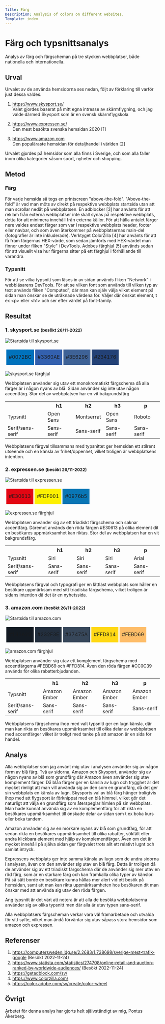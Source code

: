 ```yaml
---
Title: Färg
Description: Analysis of colors on different websites.
Template: index
---
```


Färg och typsnittsanalys
=======================

Analys av färg och färgscheman på tre stycken webbplatser, både nationella och internationella. 

Urval
-----------------------

Urvalet av de använda hemsidorna ses nedan, följt av förklaring till varför just dessa valdes.

1. https://www.skysport.se/<br>
Valet gjordes baserat på mitt egna intresse av skärmflygning, och jag valde därmed Skysport som är en svensk skärmflygskola.

2. https://www.expressen.se/<br>
Den mest besökta svenska hemsidan 2020 [1]

3. https://www.amazon.com<br>
Den populäraste hemsidan för detaljhandel i världen [2]

Urvalet gjordes på hemsidor som alla finns i Sverige, och som alla faller inom olika kategorier såsom sport, nyheter och shopping.

Metod
-----------------------
### Färg
För varje hemsida så togs en printscreen "above-the-fold". "Above-the-fold" är vad man möts av direkt på respektive webbplats startsida utan att man scrollar nedåt på webbplatsen. En adblocker [3] har använts för att reklam från externa webbplatser inte skall synas på respektive webbplats, detta för att minimera innehåll från externa källor. För att hålla antalet färger nere valdes endast färger som var i respektive webbplats header, footer eller navbar, och som även återkommer på webbplatsernas main-del (fotografier är inte inkluderade). Verktyget ColorZilla [4] har använts för att få fram färgernas HEX-värde, som sedan jämförts med HEX-värdet man finner under fliken "Style" i DevTools. Adobes färghjul [5] används sedan för att visuellt visa hur färgerna sitter på ett färghjul i förhållande till varandra.

### Typsnitt
För att se vilka typsnitt som läses in av sidan används fliken "Network" i webbläsarens DevTools. För att se vilken font som används till vilken typ av text används fliken "Computed", där man kan själv välja vilket element på sidan man önskar se de uträknade värdena för. Väljer där önskat element, t ex &#60;p&#62; eller &#60;h1&#62; och ser efter värdet på font-family.

Resultat
-----------------------
### 1. skysport.se <small>(besökt 26/11-2022)</small>

<div class="color-container">
    <img src="%base_url%/image/01_colors/skysport.webp" srcset="%base_url%/image/01_colors/skysport.webp?w=450&q=100 450w, %base_url%/image/01_colors/skysport.webp" sizes="(max-width: 450px) 450px" alt="Startsida till skysport.se">
    <table style="border-spacing: 4px; border-collapse: separate">
    <tr>
    <td style="height: 50px; width: 50px; background-color: #0072BC">#0072BC
    <td style="height: 50px; width: 50px; background-color: #3360AE">#3360AE
    <td style="height: 50px; width: 50px; background-color: #3e6296">#3E6296
    <td style="height: 50px; width: 50px; background-color: #234176">#234176
    </tr>
    </table>
    <img src="%base_url%/image/01_colors/skysport-wheel.webp" alt="skysport.se färghjul">
</div>

Webbplatsen använder sig utav ett monokromatiskt färgschema då alla färger är i någon nyans av blå. Sidan använder sig inte utav någon accentfärg. Stor del av webbplatsen har en vit bakgrundsfärg.

<table class="font-table">
<tr>
    <th></th>
    <th>h1</th>
    <th>h2</th>
    <th>h3</th>
    <th>p</th>
</tr>
<tr>
    <td>Typsnitt</td>
    <td>Open Sans</td>
    <td>Montserrat</td>
    <td>Open Sans</td>
    <td>Roboto</td>
</tr>
<tr>
    <td>Serif/sans-serif</td>
    <td>Sans-serif</td>
    <td>Sans-serif</td>
    <td>Sans-serif</td>
    <td>Sans-serif</td>
</tr>
</table>

Webbplatsens färgval tillsammans med typsnittet ger hemsidan ett stilrent utseende och en känsla av frihet/öppenhet, vilket troligen är webbplatsens intention.

### 2. expressen.se <small>(besökt 26/11-2022)</small>

<div class="color-container">
    <img src="%base_url%/image/01_colors/expressen.webp" srcset="%base_url%/image/01_colors/expressen.webp?w=450&q=100 450w, %base_url%/image/01_colors/expressen.webp" sizes="(max-width: 450px) 450px" alt="Startsida till expressen.se">
    <table style="border-spacing: 4px; border-collapse: separate">
    <tr>
    <td style="height: 50px; width: 50px; background-color: #e30613">#E30613
    <td style="height: 50px; width: 50px; background-color: #fdf001" class="darker-font">#FDF001
    <td style="height: 50px; width: 50px; background-color: #0976b5">#0976b5
    </tr>
    </table>
    <img src="%base_url%/image/01_colors/expressen-wheel.webp" alt="expressen.se färghjul">
</div>

Webbplatsen använder sig av ett triadiskt färgschema och saknar accentfärg. Däremot används den röda färgen #E30613 på olika element dit en besökares uppmärksamhet kan riktas. Stor del av webbplatsen har en vit bakgrundsfärg.

<table class="font-table">
<tr>
    <th></th>
    <th>h1</th>
    <th>h2</th>
    <th>h3</th>
    <th>p</th>
</tr>
<tr>
    <td>Typsnitt</td>
    <td>Siri</td>
    <td>Siri</td>
    <td>Siri</td>
    <td>Arial</td>
</tr>
<tr>
    <td>Serif/sans-serif</td>
    <td>Sans-serif</td>
    <td>Sans-serif</td>
    <td>Sans-serif</td>
    <td>Sans-serif</td>
</tr>
</table>

Webbplatsens färgval och typografi ger en lättläst webbplats som håller en besökare uppmärksam med sitt triadiska färgschema, vilket troligen är sidans intention då det är en nyhetssida.

### 3. amazon.com <small>(besökt 26/11-2022)</small>

<div class="color-container">
    <img src="%base_url%/image/01_colors/amazon.webp" srcset="%base_url%/image/01_colors/amazon.webp?w=450&q=100 450w, %base_url%/image/01_colors/amazon.webp" sizes="(max-width: 450px) 450px" alt="Startsida till amazon.com">
    <table style="border-spacing: 4px; border-collapse: separate">
    <tr>
    <td style="height: 50px; width: 40px; background-color: #131A22">#131A22</td>
    <td style="height: 50px; width: 40px; background-color: #232F3E">#232F3E</td>
    <td style="height: 50px; width: 40px; background-color: #37475A">#37475A</td>
    <td style="height: 50px; width: 40px; background-color: #FFD814" class="darker-font">#FFD814</td>
    <td style="height: 50px; width: 40px; background-color: #febd69" class="darker-font">#FEBD69</td>
    </tr>
    </table>
    <img src="%base_url%/image/01_colors/amazon-wheel.webp" alt="amazon.com färghjul">
</div>

Webbplatsen använder sig utav ett komplement färgschema med accentfärgerna #FEBD69 och #FFD814. Även den röda färgen #CC0C39 används för olika rabatterbjudanden.

<table class="font-table">
<tr>
    <th></th>
    <th>h1</th>
    <th>h2</th>
    <th>h3</th>
    <th>p</th>
</tr>
<tr>
    <td>Typsnitt</td>
    <td>Amazon Ember</td>
    <td>Amazon Ember</td>
    <td>Amazon Ember</td>
    <td>Amazon Ember</td>
</tr>
<tr>
    <td>Serif/sans-serif</td>
    <td>Sans-serif</td>
    <td>Sans-serif</td>
    <td>Sans-serif</td>
    <td>Sans-serif</td>
</tr>
</table>

Webbplatsens färgschema ihop med valt typsnitt ger en lugn känsla, där man kan rikta en besökares uppmärksamhet till olika delar av webbplatsen med accentfärger vilket är troligt med tanke på att amazon är en sida för handel.

Analys
-----------------------

Alla webbplatser som jag använt mig utav i analysen använder sig av någon form av blå färg. Två av sidorna, Amazon och Skysport, använder sig av någon nyans av blå som grundfärg där Amazon även använder sig utav komplement färger. Då blåa färger ger en känsla av lugn och trygghet är det mycket rimligt att man vill använda sig av den som en grundfärg, då det ger sin webbplats en känsla av lugn. Skysports val av blå färg hänger troligtvis ihop med att flygsport är förknippat med en blå himmel, vilket gör det naturligt att välja en grundfärg som återspeglar himlen på sin webbplats. Man hade kunnat använda sig av en komplementfärg för att rikta en besökares uppmärksamhet till önskade delar av sidan som t ex boka kurs eller boka tandem.

Amazon använder sig av en mörkare nyans av blå som grundfärg, för att sedan rikta en besökares uppmärksamhet till olika rabatter, sökfält eller andra klickbara element med hjälp av komplementfärger. Även om det är mycket innehåll på själva sidan ger färgvalet trots allt ett relativt lugnt och samlat intryck.

Expressens webbplats ger inte samma känsla av lugn som de andra sidorna i analysen, även om den använder sig utav en blå färg. Detta är troligen då de använder sig av ett triadiskt färgschema där de använder sig mer utav en röd färg, som är en starkare färg och kan framkalla olika typer av känslor. På så sätt borde en besökare kunna hållas mer alert vid ett besök på hemsidan, samt att man kan rikta uppmärksamheten hos besökaren dit man önskar med att använda sig utav den röda färgen.

Ang typsnitt är det värt att notera är att alla de besökta webbplatserna använder sig av olika typsnitt men där alla är utav typen sans-serif.

Alla webbplatsers färgscheman verkar vara väl framarbetade och utvalda för sitt syfte, vilket man ändå förväntar sig utav såpass stora hemsidor som amazon och expressen. 

Referenser
-----------------------

1. https://computersweden.idg.se/2.2683/1.738698/sverige-mest-trafik-google (Besökt 2022-11-24)
2. https://www.statista.com/statistics/274708/online-retail-and-auction-ranked-by-worldwide-audiences/ (Besökt 2022-11-24)
3. https://getadblock.com/sv/
4. https://www.colorzilla.com/
5. https://color.adobe.com/sv/create/color-wheel

Övrigt
-----------------------

Arbetet för denna analys har gjorts helt självständigt av mig, Pontus Åkerberg.
